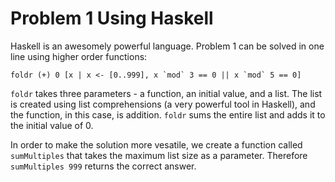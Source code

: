 # Problem 1 Using Haskell 

Haskell is an awesomely powerful language. Problem 1 can be solved in one line using higher order functions: 

    foldr (+) 0 [x | x <- [0..999], x `mod` 3 == 0 || x `mod` 5 == 0]

`foldr` takes three parameters - a function, an initial value, and a list. The list is created using list comprehensions (a very powerful tool in Haskell), and the function, in this case, is addition. `foldr` sums the entire list and adds it to the initial value of 0. 

In order to make the solution more vesatile, we create a function called `sumMultiples` that takes the maximum list size as a parameter. Therefore `sumMultiples 999` returns the correct answer. 

